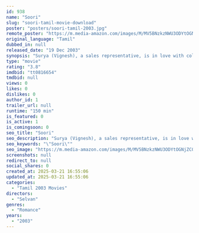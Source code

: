 ```yaml
---
id: 938
name: "Soori"
slug: "soori-tamil-movie-download"
poster: "posters/soori-tamil-2003.jpg"
remote_poster: "https://m.media-amazon.com/images/M/MV5BNzkzNWU3ODYtOGNjZC00NTc1LWE0MTYtNTQyZmE4ZjA4MDE3XkEyXkFqcGdeQXVyMjA4OTI5NDQ@._V1_SX300.jpg"
original_language: "Tamil"
dubbed_in: null
released_date: "19 Dec 2003"
synopsis: "Surya (Vignesh), a sales representative, is in love with college student Rishaba (Uma). They decide to put their love to an endurance test to prove to themselves that the romance is much more than infatuation. The loving duo decid..."
type: "movie"
rating: "3.8"
imdbid: "tt0816654"
tmdbid: null
views: 0
likes: 0
dislikes: 0
author_id: 1
trailer_url: null
runtime: "150 min"
is_featured: 0
is_active: 1
is_comingsoon: 0
seo_title: "Soori"
seo_description: "Surya (Vignesh), a sales representative, is in love with college student Rishaba (Uma). They decide to put their love to an endurance test to prove to themselves that the romance is much more than infatuation. The loving duo decid..."
seo_keywords: "\"Soori\""
seo_image: "https://m.media-amazon.com/images/M/MV5BNzkzNWU3ODYtOGNjZC00NTc1LWE0MTYtNTQyZmE4ZjA4MDE3XkEyXkFqcGdeQXVyMjA4OTI5NDQ@._V1_SX300.jpg"
screenshots: null
redirect_to: null
social_shares: 0
created_at: 2025-03-21 16:55:06
updated_at: 2025-03-21 16:55:06
categories:
  - "Tamil 2003 Movies"
directors:
  - "Selvan"
genres:
  - "Romance"
years:
  - "2003"
---
```

